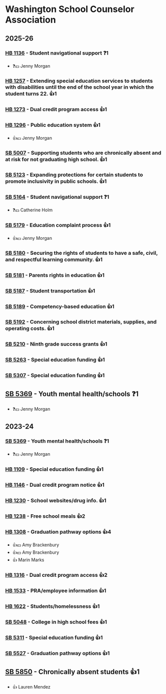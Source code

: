 # Washington School Counselor Association
## 2025-26

### [HB 1136](/bill/2025-26/hb/1136/) - Student navigational support   ❓1
* ❓💵 Jenny Morgan

### [HB 1257](/bill/2025-26/hb/1257/) - Extending special education services to students with disabilities until the end of the school year in which the student turns 22. 👍1  

### [HB 1273](/bill/2025-26/hb/1273/) - Dual credit program access 👍1  

### [HB 1296](/bill/2025-26/hb/1296/) - Public education system 👍1  
* 👍💵 Jenny Morgan

### [SB 5007](/bill/2025-26/sb/5007/) - Supporting students who are chronically absent and at risk for not graduating high school. 👍1  

### [SB 5123](/bill/2025-26/sb/5123/) - Expanding protections for certain students to promote inclusivity in public schools. 👍1  

### [SB 5164](/bill/2025-26/sb/5164/) - Student navigational support   ❓1
* ❓💵 Catherine Holm

### [SB 5179](/bill/2025-26/sb/5179/) - Education complaint process 👍1  
* 👍💵 Jenny Morgan

### [SB 5180](/bill/2025-26/sb/5180/) - Securing the rights of students to have a safe, civil, and respectful learning community. 👍1  

### [SB 5181](/bill/2025-26/sb/5181/) - Parents rights in education 👍1  

### [SB 5187](/bill/2025-26/sb/5187/) - Student transportation 👍1  

### [SB 5189](/bill/2025-26/sb/5189/) - Competency-based education 👍1  

### [SB 5192](/bill/2025-26/sb/5192/) - Concerning school district materials, supplies, and operating costs. 👍1  

### [SB 5210](/bill/2025-26/sb/5210/) - Ninth grade success grants 👍1  

### [SB 5263](/bill/2025-26/sb/5263/) - Special education funding 👍1  

### [SB 5307](/bill/2025-26/sb/5307/) - Special education funding 👍1  

## [SB 5369](/bill/2025-26/sb/5369/) - Youth mental health/schools   ❓1
* ❓💵 Jenny Morgan

## 2023-24

### [SB 5369](/bill/2023-24/sb/5369/) - Youth mental health/schools   ❓1
* ❓💵 Jenny Morgan

### [HB 1109](/bill/2023-24/hb/1109/) - Special education funding 👍1  

### [HB 1146](/bill/2023-24/hb/1146/) - Dual credit program notice 👍1  

### [HB 1230](/bill/2023-24/hb/1230/) - School websites/drug info. 👍1  

### [HB 1238](/bill/2023-24/hb/1238/) - Free school meals 👍2  

### [HB 1308](/bill/2023-24/hb/1308/) - Graduation pathway options 👍4  
* 👍💵 Amy Brackenbury
* 👍💵 Amy Brackenbury
* 👍 Marin Marks

### [HB 1316](/bill/2023-24/hb/1316/) - Dual credit program access 👍2  

### [HB 1533](/bill/2023-24/hb/1533/) - PRA/employee information 👍1  

### [HB 1622](/bill/2023-24/hb/1622/) - Students/homelessness 👍1  

### [SB 5048](/bill/2023-24/sb/5048/) - College in high school fees 👍1  

### [SB 5311](/bill/2023-24/sb/5311/) - Special education funding 👍1  

### [SB 5527](/bill/2023-24/sb/5527/) - Graduation pathway options 👍1  

## [SB 5850](/bill/2023-24/sb/5850/) - Chronically absent students 👍1  
* 👍 Lauren Mendez
